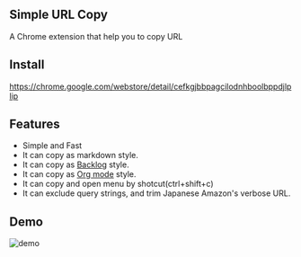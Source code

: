 ## Simple URL Copy
A Chrome extension that help you to copy URL

## Install
https://chrome.google.com/webstore/detail/cefkgjbbpagcilodnhboolbppdjlplip

## Features
- Simple and Fast
- It can copy as markdown style.
- It can copy as [Backlog](https://www.backlog.com/) style.
- It can copy as [Org mode](https://orgmode.org/) style.
- It can copy and open menu by shotcut(ctrl+shift+c)
- It can exclude query strings, and trim Japanese Amazon's verbose URL.

## Demo
![demo](https://github.com/ikedaosushi/simple-url-copy/blob/master/assets/how_to_use.gif)
